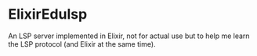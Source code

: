# ElixirEdulsp

An LSP server implemented in Elixir, not for actual use but to help me learn the LSP protocol (and Elixir at the same time).
